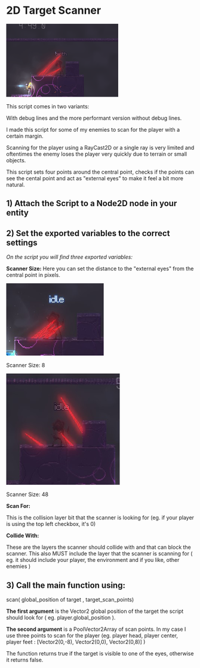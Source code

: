 # 2D Target Scanner

![](readme_images/bottomless_scanner.gif?raw=true)

This script comes in two variants:

With debug lines and the more performant version without debug lines.

I made this script for some of my enemies to scan for the player with a certain margin.

Scanning for the player using a RayCast2D or a single ray is very limited and oftentimes the enemy loses the player very quickly due to terrain or small objects.

This script sets four points around the central point, checks if the points can see the cental point and act as "external eyes" to make it feel a bit more natural.

## 1) Attach the Script to a Node2D node in your entity

## 2) Set the exported variables to the correct settings

*On the script you will find three exported variables:*

**Scanner Size:**
Here you can set the distance to the "external eyes" from the central point in pixels.

![Scanner Size: 8](readme_images/readme_scanner_size_8.jpg?raw=true)

Scanner Size: 8


![Scanner Size: 48](readme_images/readme_scanner_size_48.jpg?raw=true)

Scanner Size: 48


**Scan For:**

This is the collision layer bit that the scanner is looking for (eg. if your player is using the top left checkbox, it's 0)


**Collide With:**

These are the layers the scanner should collide with and that can block the scanner. This also MUST include the layer that the scanner is scanning for ( eg. it should include your player, the environment and if you like, other enemies )


## 3) Call the main function using:

scan( global_position of target , target_scan_points)

**The first argument** is the Vector2 global position of the target the script should look for ( eg. player.global_position ).

**The second argument** is a PoolVector2Array of scan points. In my case I use three points to scan for the player (eg. player head, player center, player feet : [Vector2(0,-8), Vector2(0,0), Vector2(0,8)] ) 

The function returns true if the target is visible to one of the eyes, otherwise it returns false.
